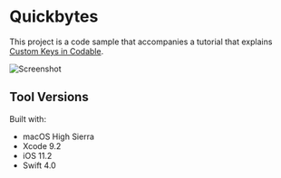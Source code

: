 # Quickbytes

This project is a code sample that accompanies a tutorial that explains <a href='https://www.quickbytes.io/admin/tutorials/custom-keys-in-codable'>Custom Keys in Codable</a>.

![Screenshot](https://s3.amazonaws.com/assets.quickbytes.io/uploads/tutorial/cover_image/4/Screen_Shot_2017-10-03_at_9.16.15_AM.png)

## Tool Versions

Built with:

* macOS High Sierra
* Xcode 9.2
* iOS 11.2
* Swift 4.0

